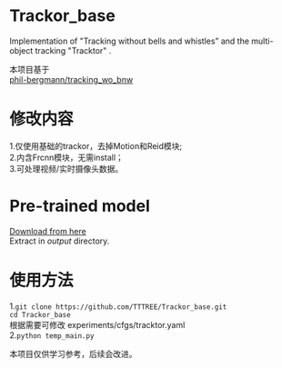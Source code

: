 # Trackor_base
Implementation of "Tracking without bells and whistles” and the multi-object tracking "Tracktor" .

本项目基于  
[phil-bergmann/tracking_wo_bnw](https://github.com/phil-bergmann/tracking_wo_bnw)

# 修改内容

1.仅使用基础的trackor，去掉Motion和Reid模块;  
2.内含Frcnn模块，无需install；  
3.可处理视频/实时摄像头数据。

# Pre-trained model
[Download from here](https://drive.google.com/open?id=1E0seC4zSdAsKUNScv4M0eAu7fG_v65_Q)  
Extract in *output* directory.

# 使用方法

1.`git clone https://github.com/TTTREE/Trackor_base.git`  
`cd Trackor_base`  
根据需要可修改 experiments/cfgs/tracktor.yaml  
2.`python temp_main.py`

本项目仅供学习参考，后续会改进。

